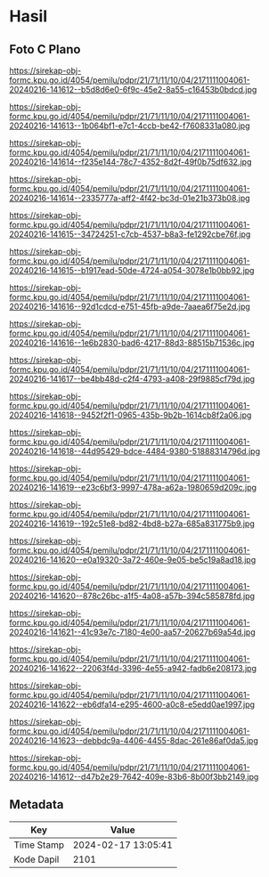 # Hasil

## Foto C Plano

https://sirekap-obj-formc.kpu.go.id/4054/pemilu/pdpr/21/71/11/10/04/2171111004061-20240216-141612--b5d8d6e0-6f9c-45e2-8a55-c16453b0bdcd.jpg

https://sirekap-obj-formc.kpu.go.id/4054/pemilu/pdpr/21/71/11/10/04/2171111004061-20240216-141613--1b064bf1-e7c1-4ccb-be42-f7608331a080.jpg

https://sirekap-obj-formc.kpu.go.id/4054/pemilu/pdpr/21/71/11/10/04/2171111004061-20240216-141614--f235e144-78c7-4352-8d2f-49f0b75df632.jpg

https://sirekap-obj-formc.kpu.go.id/4054/pemilu/pdpr/21/71/11/10/04/2171111004061-20240216-141614--2335777a-aff2-4f42-bc3d-01e21b373b08.jpg

https://sirekap-obj-formc.kpu.go.id/4054/pemilu/pdpr/21/71/11/10/04/2171111004061-20240216-141615--34724251-c7cb-4537-b8a3-fe1292cbe76f.jpg

https://sirekap-obj-formc.kpu.go.id/4054/pemilu/pdpr/21/71/11/10/04/2171111004061-20240216-141615--b1917ead-50de-4724-a054-3078e1b0bb92.jpg

https://sirekap-obj-formc.kpu.go.id/4054/pemilu/pdpr/21/71/11/10/04/2171111004061-20240216-141616--92d1cdcd-e751-45fb-a9de-7aaea6f75e2d.jpg

https://sirekap-obj-formc.kpu.go.id/4054/pemilu/pdpr/21/71/11/10/04/2171111004061-20240216-141616--1e6b2830-bad6-4217-88d3-88515b71536c.jpg

https://sirekap-obj-formc.kpu.go.id/4054/pemilu/pdpr/21/71/11/10/04/2171111004061-20240216-141617--be4bb48d-c2f4-4793-a408-29f9885cf79d.jpg

https://sirekap-obj-formc.kpu.go.id/4054/pemilu/pdpr/21/71/11/10/04/2171111004061-20240216-141618--9452f2f1-0965-435b-9b2b-1614cb8f2a06.jpg

https://sirekap-obj-formc.kpu.go.id/4054/pemilu/pdpr/21/71/11/10/04/2171111004061-20240216-141618--44d95429-bdce-4484-9380-51888314796d.jpg

https://sirekap-obj-formc.kpu.go.id/4054/pemilu/pdpr/21/71/11/10/04/2171111004061-20240216-141619--e23c6bf3-9997-478a-a62a-1980659d209c.jpg

https://sirekap-obj-formc.kpu.go.id/4054/pemilu/pdpr/21/71/11/10/04/2171111004061-20240216-141619--192c51e8-bd82-4bd8-b27a-685a831775b9.jpg

https://sirekap-obj-formc.kpu.go.id/4054/pemilu/pdpr/21/71/11/10/04/2171111004061-20240216-141620--e0a19320-3a72-460e-9e05-be5c19a8ad18.jpg

https://sirekap-obj-formc.kpu.go.id/4054/pemilu/pdpr/21/71/11/10/04/2171111004061-20240216-141620--878c26bc-a1f5-4a08-a57b-394c585878fd.jpg

https://sirekap-obj-formc.kpu.go.id/4054/pemilu/pdpr/21/71/11/10/04/2171111004061-20240216-141621--41c93e7c-7180-4e00-aa57-20627b69a54d.jpg

https://sirekap-obj-formc.kpu.go.id/4054/pemilu/pdpr/21/71/11/10/04/2171111004061-20240216-141622--22063f4d-3396-4e55-a942-fadb6e208173.jpg

https://sirekap-obj-formc.kpu.go.id/4054/pemilu/pdpr/21/71/11/10/04/2171111004061-20240216-141622--eb6dfa14-e295-4600-a0c8-e5edd0ae1997.jpg

https://sirekap-obj-formc.kpu.go.id/4054/pemilu/pdpr/21/71/11/10/04/2171111004061-20240216-141623--debbdc9a-4406-4455-8dac-261e86af0da5.jpg

https://sirekap-obj-formc.kpu.go.id/4054/pemilu/pdpr/21/71/11/10/04/2171111004061-20240216-141612--d47b2e29-7642-409e-83b6-8b00f3bb2149.jpg


## Metadata

| Key        | Value               |
| ---------- | ------------------- |
| Time Stamp | 2024-02-17 13:05:41 |
| Kode Dapil | 2101                |



